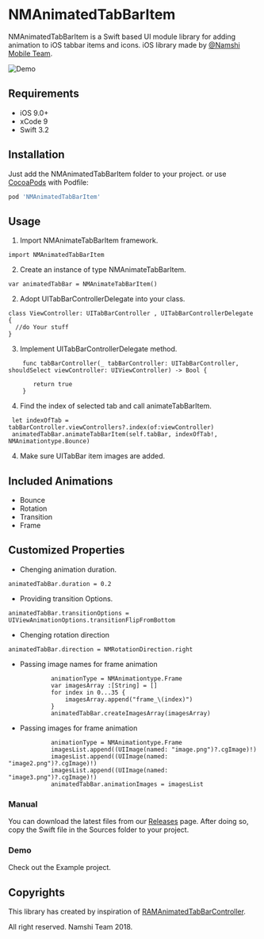 
# NMAnimatedTabBarItem

NMAnimatedTabBarItem is a Swift based UI module library for adding animation to iOS tabbar items and icons. iOS library made by [@Namshi Mobile Team](https://github.com/namshi).

![Demo](https://github.com/namshi/NMAnimatedTabBarItem/blob/master/Example/NMAnimatedTabBarItem/Images/NMAnimatedTabBarItem.gif)

## Requirements

- iOS 9.0+
- xCode 9
- Swift 3.2

## Installation

Just add the NMAnimatedTabBarItem folder to your project. or use [CocoaPods](https://cocoapods.org) with Podfile:
``` ruby
pod 'NMAnimatedTabBarItem'
```

## Usage

1. Import NMAnimateTabBarItem framework.
```
import NMAnimatedTabBarItem
```
2. Create an instance of type NMAnimateTabBarItem.
```
var animatedTabBar = NMAnimateTabBarItem()
```

2. Adopt UITabBarControllerDelegate into your class.
```
class ViewController: UITabBarController , UITabBarControllerDelegate {
  //do Your stuff
}
```
3. Implement UITabBarControllerDelegate method.
```
    func tabBarController(_ tabBarController: UITabBarController, shouldSelect viewController: UIViewController) -> Bool {
       
       return true
    }
```

4. Find the index of selected tab and call animateTabBarItem.
```
 let indexOfTab = tabBarController.viewControllers?.index(of:viewController)
 animatedTabBar.animateTabBarItem(self.tabBar, indexOfTab!, NMAnimationtype.Bounce)
```
4. Make sure UITabBar item images are added.


## Included Animations
* Bounce
* Rotation
* Transition
* Frame

## Customized Properties
* Chenging animation duration.
```
animatedTabBar.duration = 0.2
```
* Providing transition Options.
```
animatedTabBar.transitionOptions = UIViewAnimationOptions.transitionFlipFromBottom
```
* Chenging rotation direction
```
animatedTabBar.direction = NMRotationDirection.right
```
* Passing image names for frame animation
```
            animationType = NMAnimationtype.Frame
            var imagesArray :[String] = []
            for index in 0...35 {
                imagesArray.append("frame_\(index)")
            }
            animatedTabBar.createImagesArray(imagesArray)
```
* Passing images for frame animation
```
            animationType = NMAnimationtype.Frame
            imagesList.append((UIImage(named: "image.png")?.cgImage)!)
            imagesList.append((UIImage(named: "image2.png")?.cgImage)!)
            imagesList.append((UIImage(named: "image3.png")?.cgImage)!)
            animatedTabBar.animationImages = imagesList
```

### Manual
You can download the latest files from our [Releases](https://github.com/namshi/NMAnimatedTabBarItem/releases) page. After doing so, copy the Swift file in the Sources folder to your project.

### Demo
Check out the Example project.

## Copyrights
This library has created by inspiration of [RAMAnimatedTabBarController](https://github.com/Ramotion/animated-tab-bar).

All right reserved. Namshi Team 2018.

